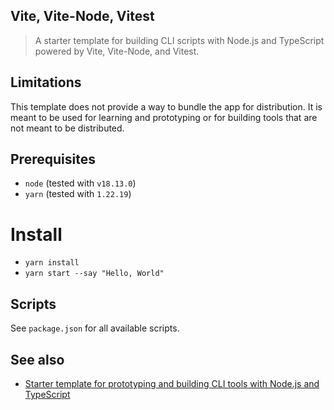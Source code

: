 Vite, Vite-Node, Vitest
----

> A starter template for building CLI scripts with Node.js and TypeScript powered by Vite, Vite-Node, and Vitest.

## Limitations

This template does not provide a way to bundle the app for distribution. It is meant to be used for learning and
prototyping or for building tools that are not meant to be distributed.

## Prerequisites

- `node` (tested with `v18.13.0`)
- `yarn` (tested with `1.22.19`)

# Install

- `yarn install`
- `yarn start --say "Hello, World"`

## Scripts

See `package.json` for all available scripts.

## See also

- [Starter template for prototyping and building CLI tools with Node.js and TypeScript](https://blog.codeleak.pl/2023/02/starter-template-for-prototyping-and_8.html)
